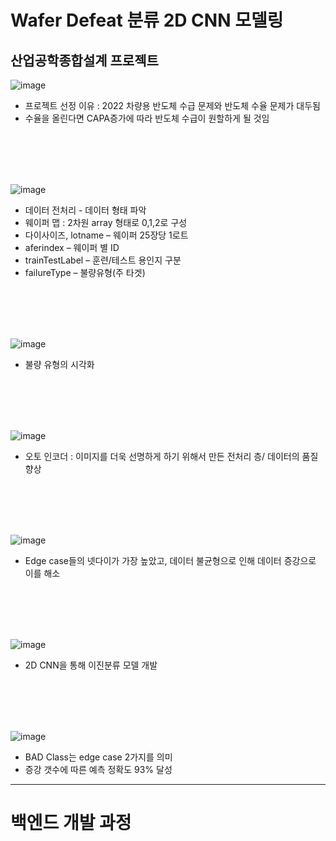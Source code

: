 # Wafer Defeat 분류 2D CNN 모델링
## 산업공학종합설계 프로젝트

![image](https://user-images.githubusercontent.com/88662101/230546089-14fb8793-fd27-4062-946f-8daa17417dc7.png)  

- 프로젝트 선정 이유 : 2022 차량용 반도체 수급 문제와 반도체 수율 문제가 대두됨  
- 수율을 올린다면 CAPA증가에 따라 반도체 수급이 원할하게 될 것임

<br>
<br>
<br>
<br>

![image](https://user-images.githubusercontent.com/88662101/230546209-e4bd8ec1-372e-4b14-8022-aedd208b0054.png)  


- 데이터 전처리 - 데이터 형태 파악  
- 웨이퍼 맵 : 2차원 array 형태로 0,1,2로 구성 
- 다이사이즈, lotname – 웨이퍼 25장당 1로트  
- aferindex – 웨이퍼 별 ID  
- trainTestLabel – 훈련/테스트 용인지 구분  
- failureType – 불량유형(주 타겟)  

<br>
<br>
<br>
<br>

![image](https://user-images.githubusercontent.com/88662101/230546607-54f0e346-3c60-4ee0-9c86-849d0f2ac407.png)  
- 불량 유형의 시각화  

<br>
<br>
<br>
<br>

![image](https://user-images.githubusercontent.com/88662101/230546662-2b095698-bd47-47bc-afe3-f5549ce4744d.png)  
- 오토 인코더 : 이미지를 더욱 선명하게 하기 위해서 만든 전처리 층/ 데이터의 품질 향상

<br>
<br>
<br>
<br>

![image](https://user-images.githubusercontent.com/88662101/230546810-d1ca473c-0b95-45ae-9d58-e6d6e8bfc8d7.png)  
- Edge case들의 넷다이가 가장 높았고, 데이터 불균형으로 인해 데이터 증강으로 이를 해소

<br>
<br>
<br>
<br>

![image](https://user-images.githubusercontent.com/88662101/230546952-5b856980-e163-48dd-9d24-4e2ff84f3fa0.png)  
- 2D CNN을 통해 이진분류 모델 개발  

<br>
<br>
<br>
<br>

![image](https://user-images.githubusercontent.com/88662101/230547003-5f732b84-daf1-4c3b-b7d5-967729ca8a61.png)  
- BAD Class는 edge case 2가지를 의미  
- 증강 갯수에 따른 예측 정확도 93% 달성


-----

# 백엔드 개발 과정


